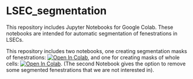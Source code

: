 # LSEC_segmentation

This repository includes Jupyter Notebooks for Google Colab. 
These notebooks are intended for automatic segmentation of fenestrations in LSECs.

This repository includes two notebooks, one creating segmentation masks of fenestrations: [![Open In Colab](https://colab.research.google.com/assets/colab-badge.svg)](https://colab.research.google.com/github/marketakvasova/LSEC_segmentation/blob/main/automatic_image_segmentation.ipynb),
and one for creating masks of whole cells: [![Open In Colab](https://colab.research.google.com/assets/colab-badge.svg)](https://colab.research.google.com/github/marketakvasova/LSEC_segmentation/blob/main/semiautomatic_cell_segmentation.ipynb).
(The second Notebook gives the option to remove some segmented fenestrations that we are not interested in).
